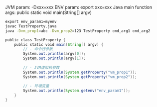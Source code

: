 JVM param: -Dxxx=xxx
ENV param: export xxx=xxx
Java main function args: public static void main(String[] argv)

```sh
export env_param1=myenv  
javac TestProperty.java  
java -Dvm_prop1=abc -Dvm_prop2=123 TestProperty cmd_arg1 cmd_arg2
```

```java
public class TestProperty {  
    public static void main(String[] argv) {  
        // - 命令行参数  
        System.out.println(argv[0]);  
        System.out.println(argv[1]);  
  
        // - JVM虚拟机参数  
        System.out.println(System.getProperty("vm_prop1"));  
        System.out.println(System.getProperty("vm_prop2"));  
  
        // - 环境变量  
        System.out.println(System.getenv("env_param1"));  
    }  
}
```
